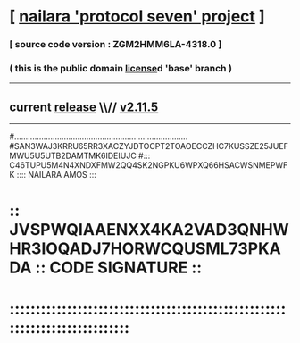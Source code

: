 
# [ [nailara 'protocol seven' project](http://nailara.network/) ]

### [ source code version : ZGM2HMM6LA-4318.0 ]

### ( this is the public domain [license](../license)d 'base' branch )
---
## current [release](https://github.com/nailara-technologies/protocol-7/releases) \\\\// [v2.11.5](https://github.com/nailara-technologies/protocol-7/releases/tag/v2.11.5)
---

#.............................................................................
#SAN3WAJ3KRRU65RR3XACZYJDTOCPT2TOAOECCZHC7KUSSZE25JUEFMWU5U5UTB2DAMTMK6IDEIUJC
#::: C46TUPU5M4N4XNDXFMW2QQ4SK2NGPKU6WPXQ66HSACWSNMEPWFK :::: NAILARA AMOS :::
# :: JVSPWQIAAENXX4KA2VAD3QNHWHR3IOQADJ7HORWCQUSML73PKADA :: CODE SIGNATURE ::
# ::::::::::::::::::::::::::::::::::::::::::::::::::::::::::::::::::::::::::::
